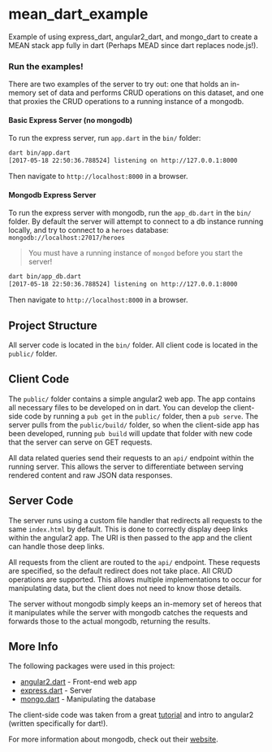 # mean_dart_example
Example of using express_dart, angular2_dart, and mongo_dart to create a MEAN 
stack app fully in dart (Perhaps MEAD since dart replaces node.js!).

### Run the examples!

There are two examples of the server to try out: one that holds an in-
memory set of data and performs CRUD operations on this dataset, and one
that proxies the CRUD operations to a running instance of a mongodb. 

#### Basic Express Server (no mongodb)
To run the express server, run `app.dart` in the `bin/` folder:
```bash
dart bin/app.dart
[2017-05-18 22:50:36.788524] listening on http://127.0.0.1:8000
```
Then navigate to `http://localhost:8000` in a browser.

#### Mongodb Express Server
To run the express server with mongodb, run the `app_db.dart` in the `bin/`
folder. By default the server will attempt to connect to a db instance
running locally, and try to connect to a `heroes` database: `mongodb://localhost:27017/heroes`

>You must have a running instance of `mongod` before you start the
>server!

```bash
dart bin/app_db.dart
[2017-05-18 22:50:36.788524] listening on http://127.0.0.1:8000
```
Then navigate to `http://localhost:8000` in a browser.

## Project Structure
All server code is located in the `bin/` folder. All client code is located in
the `public/` folder. 

## Client Code
The `public/` folder contains a simple angular2 web app. The app contains all
necessary files to be developed on in dart. You can develop the client-side 
code by running a `pub get` in the `public/` folder, then a `pub serve`. The
server pulls from the `public/build/` folder, so when the client-side app has
been developed, running `pub build` will update that folder with new code that
the server can serve on GET requests.

All data related queries send their requests to an `api/` endpoint within
the running server. This allows the server to differentiate between serving
rendered content and raw JSON data responses.

## Server Code
The server runs using a custom file handler that redirects all requests
to the same `index.html` by default. This is done to correctly display
deep links within the angular2 app. The URI is then passed to the app
and the client can handle those deep links. 

All requests from the client are routed to the `api/` endpoint. These
requests are specified, so the default redirect does not take place. All
CRUD operations are supported. This allows multiple implementations to 
occur for manipulating data, but the client does not need to know those
details.

The server without mongodb simply keeps an in-memory set of hereos that
it manipulates while the server with mongodb catches the requests and
forwards those to the actual mongodb, returning the results. 

## More Info
The following packages were used in this project:
- [angular2.dart][angular2] - Front-end web app
- [express.dart][express] - Server 
- [mongo.dart][mongo] - Manipulating the database

The client-side code was taken from a great [tutorial][ang2tut] and intro to 
angular2 (written specifically for dart!).

For more information about mongodb, check out their [website][mongodb].

[angular2]: https://github.com/dart-lang/angular2
[express]: https://github.com/dartist/express
[mongo]: https://github.com/mongo-dart/mongo_dart
[ang2tut]: https://webdev.dartlang.org/angular/tutorial
[mongodb]: https://www.mongodb.com
